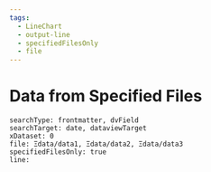 ```yaml
---
tags:
  - LineChart
  - output-line
  - specifiedFilesOnly
  - file
---
```

# Data from Specified Files

```tracker
searchType: frontmatter, dvField
searchTarget: date, dataviewTarget
xDataset: 0
file: Ξdata/data1, Ξdata/data2, Ξdata/data3
specifiedFilesOnly: true
line:
```
